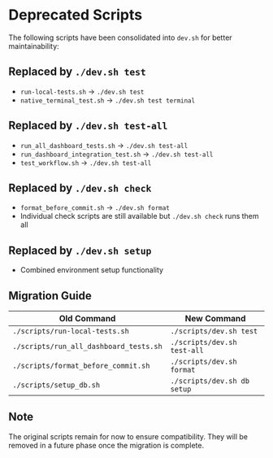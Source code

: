 # Deprecated Scripts

The following scripts have been consolidated into `dev.sh` for better maintainability:

## Replaced by `./dev.sh test`
- `run-local-tests.sh` → `./dev.sh test`
- `native_terminal_test.sh` → `./dev.sh test terminal`

## Replaced by `./dev.sh test-all`  
- `run_all_dashboard_tests.sh` → `./dev.sh test-all`
- `run_dashboard_integration_test.sh` → `./dev.sh test-all`
- `test_workflow.sh` → `./dev.sh test-all`

## Replaced by `./dev.sh check`
- `format_before_commit.sh` → `./dev.sh format`
- Individual check scripts are still available but `./dev.sh check` runs them all

## Replaced by `./dev.sh setup`
- Combined environment setup functionality

## Migration Guide

| Old Command | New Command |
|-------------|-------------|
| `./scripts/run-local-tests.sh` | `./scripts/dev.sh test` |
| `./scripts/run_all_dashboard_tests.sh` | `./scripts/dev.sh test-all` |
| `./scripts/format_before_commit.sh` | `./scripts/dev.sh format` |
| `./scripts/setup_db.sh` | `./scripts/dev.sh db setup` |

## Note
The original scripts remain for now to ensure compatibility. They will be removed in a future phase once the migration is complete.